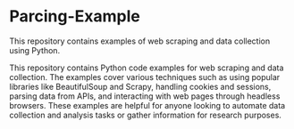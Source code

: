 # Parcing-Example
This repository contains examples of web scraping and data collection using Python.

This repository contains Python code examples for web scraping and data collection. 
The examples cover various techniques such as using popular libraries like BeautifulSoup and Scrapy,
handling cookies and sessions, parsing data from APIs, 
and interacting with web pages through headless browsers. 
These examples are helpful for anyone looking to automate data collection and
analysis tasks or gather information for research purposes.
